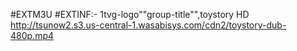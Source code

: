 #EXTM3U
#EXTINF:- 1tvg-logo""group-title"",toystory HD
http://tsunow2.s3.us-central-1.wasabisys.com/cdn2/toystory-dub-480p.mp4
